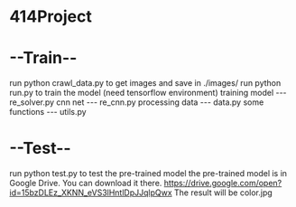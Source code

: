 # 414Project

# --Train--
run python crawl_data.py to get images and save in ./images/
run python run.py to train the model (need tensorflow environment)
training model  --- re_solver.py
cnn net         --- re_cnn.py
processing data --- data.py
some functions  --- utils.py 

# --Test--
run python test.py 
to test the pre-trained model
the pre-trained model is in Google Drive. You can download it there. https://drive.google.com/open?id=15bzDLEz_XKNN_eVS3lHntlDpJJqlpQwx
The result will be color.jpg


